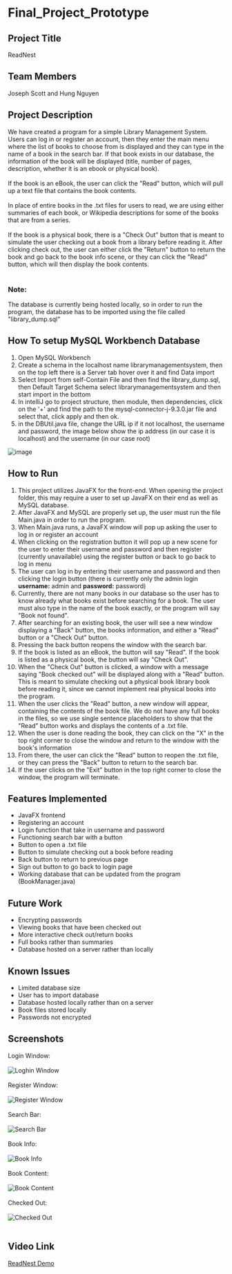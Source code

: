# Final_Project_Prototype
## Project Title
ReadNest

## Team Members
Joseph Scott and Hung Nguyen

## Project Description
We have created a program for a simple Library Management System. Users can log in or register an account, then they enter the main menu where the list of books to choose from is displayed and they can type in the name of a book in the search bar. If that book exists in our database, the information of the book will be displayed (title, number of pages, description, whether it is an ebook or physical book).<br><br>
If the book is an eBook, the user can click the "Read" button, which will pull up a text file that contains the book contents.<br><br>
In place of entire books in the .txt files for users to read, we are using either summaries of each book, or Wikipedia descriptions for some of the books that are from a series.<br><br>
If the book is a physical book, there is a "Check Out" button that is meant to simulate the user checking out a book from a library before reading it. 
After clicking check out, the user can either click the "Return" button to return the book and go back to the book info scene, or they can click the "Read" button, which will then display the book contents. <br><br>
### Note:
The database is currently being hosted locally, so in order to run the program, the database has to be imported using the file called "library_dump.sql"


## How To setup MySQL Workbench Database
1. Open MySQL Workbench
2. Create a schema in the localhost name librarymanagementsystem, then on the top left there is a Server tab hover over it and find Data import
3. Select Import from self-Contain File and then find the library_dump.sql, then Default Target Schema select librarymanagementsystem and then start import in the bottom
4. In intelliJ go to project structure, then module, then dependencies, click on the '+' and find the path to the mysql-connector-j-9.3.0.jar file and select that, click apply and then ok.
5. in the DBUtil.java file, change the URL ip if it not localhost, the username and password, the image below show the ip address (in our case it is localhost) and the username (in our case root)

![image](https://github.com/user-attachments/assets/4f2adc6b-6397-463d-a117-b2571775e527)

## How to Run
1. This project utilizes JavaFX for the front-end. When opening the project folder, this may require a user to set up JavaFX on their end as well as MySQL database.
2. After JavaFX and MySQL are properly set up, the user must run the file Main.java in order to run the program.
3. When Main.java runs, a JavaFX window will pop up asking the user to log in or register an account
4. When clicking on the registration button it will pop up a new scene for the user to enter their username and password and then register (currently unavailable) using the register button or back to go back to log in menu
5. The user can log in by entering their username and password and then clicking the login button (there is currently only the admin login **username:** admin and **password:** password)
4. Currently, there are not many books in our database so the user has to know already what books exist before searching for a book. The user must also type in the name of the book exactly, or the program will say "Book not found".
5. After searching for an existing book, the user will see a new window displaying a "Back" button, the books information, and either a "Read" button or a "Check Out" button.
6. Pressing the back button reopens the window with the search bar.
7. If the book is listed as an eBook, the button will say "Read". If the book is listed as a physical book, the button will say "Check Out".
8. When the "Check Out" button is clicked, a window with a message saying "Book checked out" will be displayed along with a "Read" button. This is meant to simulate checking out a physical book library book before reading it, since we cannot implement real physical books into the program.
9. When the user clicks the "Read" button, a new window will appear, containing the contents of the book file. We do not have any full books in the files, so we use single sentence placeholders to show that the "Read" button works and displays the contents of a .txt file.
10. When the user is done reading the book, they can click on the "X" in the top right corner to close the window and return to the window with the book's information
11. From there, the user can click the "Read" button to reopen the .txt file, or they can press the "Back" button to return to the search bar.
12. If the user clicks on the "Exit" button in the top right corner to close the window, the program will terminate.


## Features Implemented
* JavaFX frontend
* Registering an account
* Login function that take in username and password
* Functioning search bar with a button
* Button to open a .txt file
* Button to simulate checking out a book before reading
* Back button to return to previous page
* Sign out button to go back to login page
* Working database that can be updated from the program (BookManager.java)

## Future Work
* Encrypting passwords
* Viewing books that have been checked out
* More interactive check out/return books
* Full books rather than summaries
* Database hosted on a server rather than locally

## Known Issues
* Limited database size
* User has to import database
* Database hosted locally rather than on a server
* Book files stored locally 
* Passwords not encrypted

## Screenshots
Login Window: <br><br>
![Loghin Window](https://github.com/user-attachments/assets/676669f7-35ee-4792-86c8-dde831be4b74) <br><br>
Register Window: <br><br>
![Register Window](https://github.com/user-attachments/assets/4764b0b6-c080-4c8f-9421-71e110ccf729) <br><br>
Search Bar: <br><br>
![Search Bar](https://github.com/user-attachments/assets/1b1bd272-dc8a-449b-8f3f-799f49d914cc)<br><br>
Book Info: <br><br>
![Book Info](https://github.com/user-attachments/assets/1775f544-ab67-4f82-962a-ea7becd2f228)<br><br>
Book Content: <br><br>
![Book Content](https://github.com/user-attachments/assets/f138eac0-6398-4498-8147-634509a7f443)<br><br>
Checked Out: <br><br>
![Checked Out](https://github.com/user-attachments/assets/23e58d99-37ae-4086-9453-7557557b7227)<br><br>

## Video Link
[ReadNest Demo](https://drive.google.com/file/d/1HifOhbD4VNErRJWTX9nLWCkmZcG9tcwG/view?usp=sharing)
